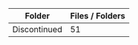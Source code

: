| Folder       |   Files / Folders |
|--------------|-------------------|
| Discontinued |                51 |